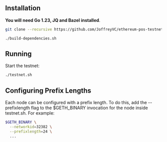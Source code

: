 ## Installation
 **You will need Go 1.23, JQ and Bazel installed**. 
 
```bash
git clone --recursive https://github.com/JoffreyVC/ethereum-pos-testnet.git
```

```bash
./build-dependencies.sh
```

## Running
Start the testnet:

```bash
./testnet.sh
```

## Configuring Prefix Lengths
Each node can be configured with a prefix length. To do this, add the --prefixlength flag to the $GETH_BINARY invocation for the node inside testnet.sh. For example:

```bash
$GETH_BINARY \
  --networkid=32382 \
  --prefixlength=24 \
  ...
```

